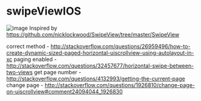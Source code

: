 # swipeViewIOS
![image](http://i.imgur.com/bFattPm.gif)
Inspired by https://github.com/nicklockwood/SwipeView/tree/master/SwipeView

correct method - http://stackoverflow.com/questions/26959496/how-to-create-dynamic-sized-paged-horizontal-uiscrollview-using-autolayout-in-xc
paging enabled - http://stackoverflow.com/questions/32457677/horizontal-swipe-between-two-views
get page number - http://stackoverflow.com/questions/4132993/getting-the-current-page
change page - http://stackoverflow.com/questions/1926810/change-page-on-uiscrollview#comment24094044_1926830 

